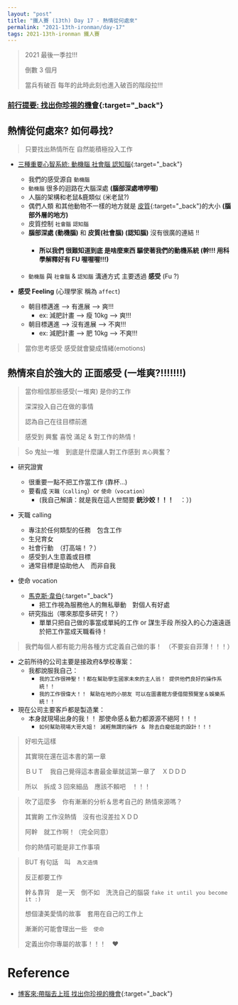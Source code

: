 ```yaml
---
layout: "post"
title: "鐵人賽 (13th) Day 17 - 熱情從何處來"
permalink: "2021-13th-ironman/day-17"
tags: 2021-13th-ironman 鐵人賽
---
```


> 2021 最後一季拉!!!
>
> 倒數 3 個月
>
> 當兵有破百 每年的此時此刻也進入破百的階段拉!!!

### [前行提要: 找出你珍視的機會](https://yuting3656.github.io/yutingblog/2021-13th-ironman/day-16){:target="\_back"}

## 熱情從何處來? 如何尋找?

> 只要找出熱情所在 自然能積極投入工作

- [三種重要心智系統: 動機腦 社會腦 認知腦](https://yuting3656.github.io/yutingblog/2021-13th-ironman/day-15){:target="\_back"}

  - 我們的感受源自 `動機腦`
  - `動機腦` 很多的迴路在大腦深處 **(腦部深處唷咿喔)**
  - 人腦的架構和老鼠&鹿類似 (米老鼠?)
  - 偶們人類 和其他動物不一樣的地方就是 [皮質](https://zh.wikipedia.org/wiki/%E5%A4%A7%E8%84%91%E7%9A%AE%E8%B4%A8){:target="\_back"}的大小 **(腦部外層的地方)**
  - 皮質控制 `社會腦` `認知腦`
  - **腦部深處 (動機腦)** 和 **皮質(社會腦) (認知腦)** 沒有很廣的連結 !!
    - #### 所以我們 很難知道到底 是啥麼東西 驅使著我們的動機系統 (幹!!! 用科學解釋好有 FU 喔喔喔!!!)
  - `動機腦` 與 `社會腦` & `認知腦` 溝通方式 主要透過 **感受** (Fu ?)

- **感受 Feeling** (心理學家 稱為 `affect`)

  - 朝目標邁進 --> 有進展 --> 爽!!!
    - ex: 減肥計畫 --> 瘦 10kg --> 爽!!!
  - 朝目標邁進 --> 沒有進展 --> 不爽!!!
    - ex: 減肥計畫 --> 肥 10kg --> 不爽!!!

> 當你思考感受 感受就會變成情緒(emotions)

## 熱情來自於強大的 正面感受 (一堆爽?!!!!!!!)

> 當你相信那些感受(一堆爽) 是你的工作
>
> 深深投入自己在做的事情
>
> 認為自己在往目標前進
>
> 感受到 興奮 喜悅 滿足 & 對工作的熱情！

> So 鬼扯一堆　到底是什麼讓人對工作感到 `真心`興奮？

- 研究證實
  - 很重要一點不把工作當工作 (靠杯...)
  - 要看成 `天職（calling`）or `使命（vocation）`
    - (我自己解讀：就是我在這人世間要 **銃沙姣！！！**　：）)
- 天職 calling

  - 專注於任何類型的任務　包含工作
  - 生兒育女
  - 社會行動　（打高端！？）
  - 感受到人生意義或目標
  - 通常目標是協助他人　而非自我

- 使命 vocation
  - [馬克斯·韋伯](https://zh.wikipedia.org/wiki/%E9%A9%AC%E5%85%8B%E6%96%AF%C2%B7%E9%9F%A6%E4%BC%AF){:target="\_back"}
    - 把工作視為服務他人的無私舉動　對個人有好處
  - 研究指出（哪來那麼多研究！？）
    - 單單只把自己做的事當成單純的工作 or 謀生手段 所投入的心力遠遠遜於把工作當成天職看待！

> 我們每個人都有能力用各種方式定義自己做的事！　（不要妄自菲薄！！！）

- 之前所待的公司主要是接政府&學校專案：
  - 我都說服我自己：
    - `我的工作很神聖！！都在幫助學生國家未來的主人翁！ 提供他們良好的操作系統！！`
    - `我的工作很偉大！！ 幫助在地的小朋友 可以在圖書館方便借閱預覽室＆娛樂系統！！`
- 現在公司主要客戶都是製造業：
  - 本身就現場出身的我！！ 那使命感＆動力都源源不絕阿！！！
    - `如何幫助現場大哥大姐！ 減輕無謂的操作 ＆ 除去白癡低能的設計！！！`

> 好啦先這樣
>
> 其實現在還在這本書的第一章
>
> ＢＵＴ　我自己覺得這本書最金華就這第一章了　ＸＤＤＤ
>
> 所以　拆成 3 回來細品　應該不賴吧　！！！

> 吹了這麼多　你有漸漸的分析＆思考自己的 熱情來源嗎？
>
> 其實齁 工作沒熱情　沒有也沒差拉ＸＤＤ
>
> 阿幹　就工作啊！（完全同意）
>
> 你的熱情可能是非工作事項

> BUT 有句話　叫　`為文造情`
>
> 反正都要工作
>
> 幹＆靠背　是一天　倒不如　洗洗自己的腦袋 `fake it until you become it :)`
>
> 想個淒美愛情的故事　套用在自己的工作上
>
> 漸漸的可能會理出一些　`使命`
>
> 定義出你你專屬的故事！！！　:heart:

# Reference

- [博客來:帶腦去上班 找出你珍視的機會](https://www.books.com.tw/products/0010874379?sloc=main){:target="\_back"}
